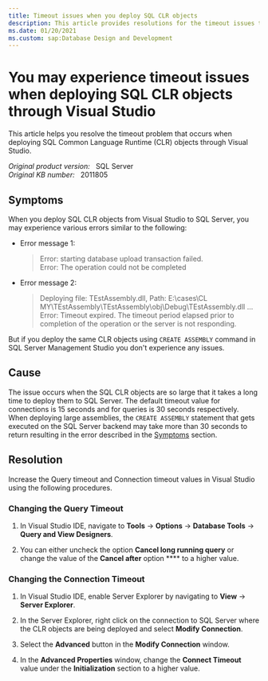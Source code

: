 ```yaml
---
title: Timeout issues when you deploy SQL CLR objects
description: This article provides resolutions for the timeout issues that occur when deploying SQL CLR objects through Visual Studio.
ms.date: 01/20/2021
ms.custom: sap:Database Design and Development
---
```


# You may experience timeout issues when deploying SQL CLR objects through Visual Studio

This article helps you resolve the timeout problem that occurs when deploying SQL Common Language Runtime (CLR) objects through Visual Studio.

_Original product version:_ &nbsp; SQL Server  
_Original KB number:_ &nbsp; 2011805

## Symptoms

When you deploy SQL CLR objects from Visual Studio to SQL Server, you may experience various errors similar to the following:

- Error message 1:

    > Error: starting database upload transaction failed.  
     Error: The operation could not be completed

- Error message 2:

    > Deploying file: TEstAssembly.dll, Path: E:\cases\CL MY\TEstAssembly\TEstAssembly\obj\Debug\TEstAssembly.dll ...
     Error: Timeout expired. The timeout period elapsed prior to completion of the operation or the server is not responding.  

But if you deploy the same CLR objects using `CREATE ASSEMBLY` command in SQL Server Management Studio you don't experience any issues.

## Cause

The issue occurs when the SQL CLR objects are so large that it takes a long time to deploy them to SQL Server. The default timeout value for connections is 15 seconds and for queries is 30 seconds respectively. When deploying large assemblies, the `CREATE ASSEMBLY` statement that gets executed on the SQL Server backend may take more than 30 seconds to return resulting in the error described in the [Symptoms](#symptoms) section.

## Resolution

Increase the Query timeout and Connection timeout values in Visual Studio using the following procedures.

### Changing the Query Timeout

1. In Visual Studio IDE, navigate to **Tools** -> **Options** -> **Database Tools** -> **Query and View Designers**.  

1. You can either uncheck the option **Cancel long running query** or change the value of the **Cancel after** option **** to a higher value.

### Changing the Connection Timeout

1. In Visual Studio IDE, enable Server Explorer by navigating to **View** -> **Server Explorer**.  

1. In the Server Explorer, right click on the connection to SQL Server where the CLR objects are being deployed and select **Modify Connection**.

1. Select the **Advanced** button in the **Modify Connection** window.

1. In the **Advanced Properties** window, change the **Connect Timeout** value under the **Initialization** section to a higher value.

